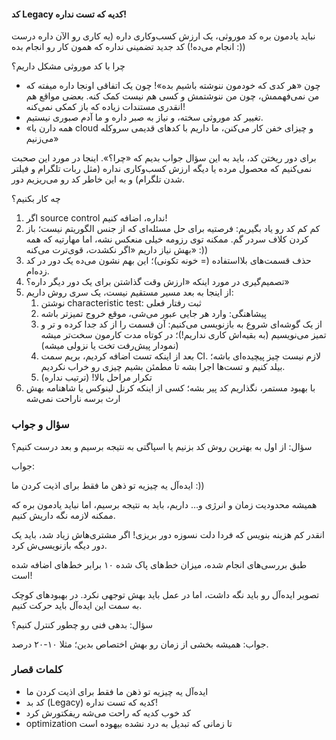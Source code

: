 #### کد Legacy کدیه که تست نداره!

نباید یادمون بره کد موروثی، یک ارزش کسب‌وکاری داره (یه کاری رو الآن داره درست انجام می‌ده!)
کد جدید تضمینی نداره که همون کار رو انجام بده :))

چرا با کد موروثی مشکل داریم؟
- چون «هر کدی که خودمون ننوشته باشیم بده»! چون یک اتفاقی اونجا داره میفته که من نمی‌فهممش، چون من ننوشتمش و کسی هم نیست کمک کنه. بعضی مواقع هم انقدری مستندات زیاده که باز کمکی نمی‌کنه!
- تغییر کد موروثی سخته، و نیاز به صبر داره و ما آدم صبوری نیستیم.
- «همه دارن با cloud و چیزای خفن کار می‌کنن، ما داریم با کدهای قدیمی سروکله می‌زنیم»

برای دور ریختن کد، باید به این سؤال جواب بدیم که «چرا؟». اینجا در مورد این صحبت نمی‌کنیم که محصول مرده یا دیگه ارزش کسب‌وکاری نداره (مثل ربات تلگرام و فیلتر شدن تلگرام) و به این خاطر کد رو می‌ریزیم دور.

چه کار بکنیم؟
1. اگر source control نداره، اضافه کنیم!
2. کم کم کد رو یاد بگیریم: فرصتیه برای حل مسئله‌ای که از جنس الگوریتم نیست؛‌ باز کردن کلاف سردر گم. ممکنه توی رزومه خیلی منعکس نشه، اما مهارتیه که همه بهش نیاز داریم «اگر نکشدت، قوی‌ترت می‌کنه» :))
3. حذف قسمت‌های بلااستفاده (= خونه تکونی)؛ این بهم نشون می‌ده یک دور در کد زده‌ام.
4. تصمیم‌گیری در مورد اینکه «ارزش وقت گذاشتن برای یک دور دیگر داره؟»
5. از اینجا به بعد مسیر مستقیم نیست، یک سری روش داریم:
    1. نوشتن characteristic test: ثبت رفتار فعلی
    2. پیشاهنگی: وارد هر جایی عبور می‌شی، موقع خروج تمیزتر باشه
    3. از یک گوشه‌ای شروع به بازنویسی می‌کنیم: آن قسمت را از کد جدا کرده و تر و تمیز می‌نویسیم (به بقیه‌اش کاری نداریم!)؛ در کوتاه مدت کارمون سخت‌تر میشه (نمودار پیش‌رفت تخت یا نزولی میشه)
    4. بعد از اینکه تست اضافه کردیم، بریم سمت CI. لازم نیست چیز پیچیده‌ای باشه؛ بیلد کنیم و تست‌ها اجرا بشه تا مطمئن بشیم چیزی رو خراب نکردیم.
    5. تکرار مراحل بالا! (ترتیب نداره)
6. با بهبود مستمر، نگذاریم کد پیر بشه؛ کسی از اینکه کرنل لینوکس یا شاهنامه بهش ارث برسه ناراحت نمی‌شه

### سؤال و جواب
سؤال: از اول به بهترین روش کد بزنیم یا اسپاگتی به نتیجه برسیم و بعد درست کنیم؟

جواب:

ایده‌آل یه چیزیه تو ذهن ما فقط برای اذیت کردن ما :))

همیشه محدودیت زمان و انرژی و… داریم، باید به نتیجه برسیم، اما نباید یادمون بره که ممکنه لازمه نگه داریش کنیم.

انقدر کم هزینه بنویس که فردا دلت نسوزه دور بریزی!
اگر مشتری‌هاش زیاد شد، باید یک دور دیگه بازنویسی‌ش کرد. 

طبق بررسی‌های انجام شده، میزان خط‌های پاک شده ۱۰ برابر خط‌های اضافه شده است!

تصویر ایده‌آل رو باید نگه داشت، اما در عمل باید بهش توجهی نکرد. در بهبودهای کوچک به سمت این ایده‌آل باید حرکت کنیم.



سؤال: بدهی فنی رو چطور کنترل کنیم؟

جواب: همیشه بخشی از زمان رو بهش اختصاص بدین؛ مثلا ۱۰-۲۰ درصد.


### کلمات قصار
- ایده‌آل یه چیزیه تو ذهن ما فقط برای اذیت کردن ما
- کد بد (Legacy) کدیه که تست نداره!
- کد خوب کدیه که راحت می‌شه ریفکتورش کرد
- optimization تا زمانی که تبدیل به درد نشده بیهوده است
